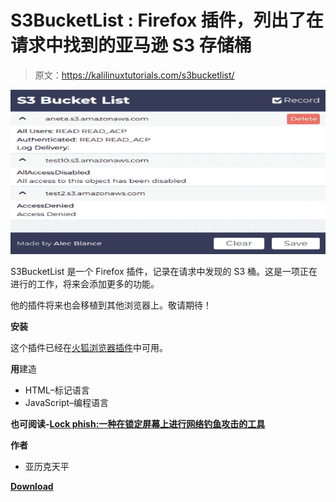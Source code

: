 # S3BucketList : Firefox 插件，列出了在请求中找到的亚马逊 S3 存储桶

> 原文：<https://kalilinuxtutorials.com/s3bucketlist/>

[![S3BucketList : Firefox Plugin That Lists Amazon S3 Buckets Found In Requests](img//c368df3653d56befe8a7486ab7360e1b.png "S3BucketList : Firefox Plugin That Lists Amazon S3 Buckets Found In Requests")](https://1.bp.blogspot.com/-oePiLrDHeEs/Xsyr8SQ1GWI/AAAAAAAAGfo/718VRh0h-gwptqshqY2LC5F1jgMvHsuFwCLcBGAsYHQ/s1600/S3BucketList%25281%2529.png)

S3BucketList 是一个 Firefox 插件，记录在请求中发现的 S3 桶。这是一项正在进行的工作，将来会添加更多的功能。

他的插件将来也会移植到其他浏览器上。敬请期待！

**安装**

这个插件已经在[火狐浏览器插件](https://addons.mozilla.org/en-US/firefox/addon/s3-bucket-list/)中可用。

**用**建造

*   HTML–标记语言
*   JavaScript–编程语言

**也可阅读-[Lock phish:一种在锁定屏幕上进行网络钓鱼攻击的工具](https://kalilinuxtutorials.com/lockphish/)**

**作者**

*   亚历克天平

[**Download**](https://github.com/AlecBlance/S3BucketList)